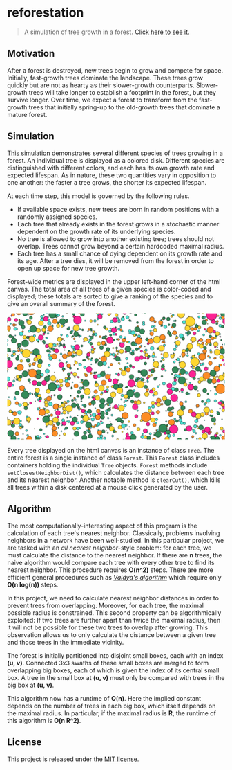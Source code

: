 # reforestation

>A simulation of tree growth in a forest. [Click here to see it.](http://zebengberg.github.io/reforestation)


## Motivation

After a forest is destroyed, new trees begin to grow and compete for space. Initially, fast-growth trees dominate the landscape. These trees grow quickly but are not as hearty as their slower-growth counterparts. Slower-growth trees will take longer to establish a footprint in the forest, but they survive longer. Over time, we expect a forest to transform from the fast-growth trees that initially spring-up to the old-growth trees that dominate a mature forest.


## Simulation

[This simulation](https://zebengberg.github.io/reforestation) demonstrates several different species of trees growing in a forest. An individual tree is displayed as a colored disk. Different species are distinguished with different colors, and each has its own growth rate and expected lifespan. As in nature, these two quantities vary in opposition to one another: the faster a tree grows, the shorter its expected lifespan.

At each time step, this model is governed by the following rules.
- If available space exists, new trees are born in random positions with a randomly assigned species.
- Each tree that already exists in the forest grows in a stochastic manner dependent on the growth rate of its underlying species.
- No tree is allowed to grow into another existing tree; trees should not overlap. Trees cannot grow beyond a certain hardcoded maximal radius.
- Each tree has a small chance of dying dependent on its growth rate and its age. After a tree dies, it will be removed from the forest in order to open up space for new tree growth.

Forest-wide metrics are displayed in the upper left-hand corner of the html canvas. The total area of all trees of a given species is color-coded and displayed; these totals are sorted to give a ranking of the species and to give an overall summary of the forest.

![sample](sample.png)

Every tree displayed on the html canvas is an instance of class `Tree`. The entire forest is a single instance of class `Forest`. This `Forest` class includes containers holding the individual `Tree` objects. `Forest` methods include `setClosestNeighborDist()`, which calculates the distance between each tree and its nearest neighbor. Another notable method is `clearCut()`, which kills all trees within a disk centered at a mouse click generated by the user.


## Algorithm

The most computationally-interesting aspect of this program is the calculation of each tree's nearest neighbor. Classically, problems involving neighbors in a network have been well-studied. In this particular project, we are tasked with an *all nearest neighbor*-style problem: for each tree, we must calculate the distance to the nearest neighbor. If there are **n** trees, the naive algorithm would compare each tree with every other tree to find its nearest neighbor. This procedure requires **O(n^2)** steps. There are more efficient general procedures such as [*Vaidya's algorithm*](https://link.springer.com/article/10.1007/BF02187718) which require only **O(n log(n))** steps.

In this project, we need to calculate nearest neighbor distances in order to prevent trees from overlapping. Moreover, for each tree, the maximal possible radius is constrained. This second property can be algorithmically exploited: If two trees are further apart than twice the maximal radius, then it will not be possible for these two trees to overlap after growing. This observation allows us to only calculate the distance between a given tree and those trees in the immediate vicinity.

The forest is initially partitioned into disjoint small boxes, each with an index **(u, v)**. Connected 3x3 swaths of these small boxes are merged to form overlapping big boxes, each of which is given the index of its central small box. A tree in the small box at **(u, v)** must only be compared with trees in the big box at **(u, v)**.

This algorithm now has a runtime of **O(n)**. Here the implied constant depends on the number of trees in each big box, which itself depends on the maximal radius. In particular, if the maximal radius is **R**, the runtime of this algorithm is **O(n R^2)**.


## License

This project is released under the [MIT license](https://opensource.org/licenses/MIT).
